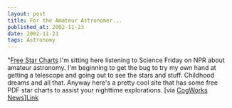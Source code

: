 ```yaml
---
layout: post
title: For the Amateur Astronomer...
published_at: 2002-11-23
date: 2002-11-23
tags: Astronomy
---
```


"[Free Star Charts](http://observe.phy.sfasu.edu/) I'm sitting here listening to Science Friday on NPR about amateur astronomy. I'm beginning to get the bug to try my own hand at getting a telescope and going out to see the stars and stuff. Childhood dreams and all that. Anyway here's a pretty cool site that has some free PDF star charts to assist your nighttime explorations. [via [CogWorks News](http://cogworks.manilasites.com/)][Link](http://observe.phy.sfasu.edu/)  